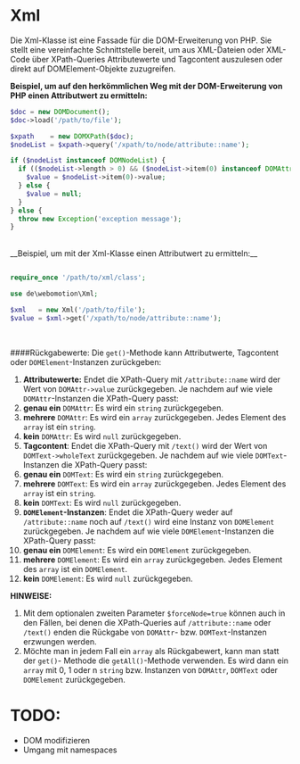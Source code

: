 Xml
=======

Die Xml-Klasse ist eine Fassade für die DOM-Erweiterung von PHP. Sie stellt eine vereinfachte Schnittstelle
bereit, um aus XML-Dateien oder XML-Code über XPath-Queries Attributewerte und Tagcontent auszulesen oder direkt
auf DOMElement-Objekte zuzugreifen.

__Beispiel, um auf den herkömmlichen Weg mit der DOM-Erweiterung von PHP einen Attributwert zu ermitteln:__

```php
$doc = new DOMDocument();
$doc->load('/path/to/file');

$xpath    = new DOMXPath($doc);
$nodeList = $xpath->query('/xpath/to/node/attribute::name');

if ($nodeList instanceof DOMNodeList) {
  if (($nodeList->length > 0) && ($nodeList->item(0) instanceof DOMAttr)) {
    $value = $nodeList->item(0)->value;
  } else {
    $value = null;
  }
} else {
  throw new Exception('exception message');
}
```
<br/>
__Beispiel, um mit der Xml-Klasse einen Attributwert zu ermitteln:__

```php

require_once '/path/to/xml/class';

use de\webomotion\Xml;

$xml   = new Xml('/path/to/file');
$value = $xml->get('/xpath/to/node/attribute::name');
```
<br/>

####Rückgabewerte:
Die `get()`-Methode kann Attributwerte, Tagcontent oder `DOMElement`-Instanzen zurückgeben:

1. __Attributewerte:__ Endet die XPath-Query mit `/attribute::name` wird der Wert von `DOMAttr->value` zurückgegeben.
   Je nachdem auf wie viele `DOMAttr`-Instanzen die XPath-Query passt:
  1. __genau ein__ `DOMAttr`: Es wird ein `string` zurückgegeben.
  2. __mehrere__ `DOMAttr`: Es wird ein `array` zurückgegeben. Jedes Element des `array` ist ein `string`.
  3. __kein__ `DOMAttr`: Es wird `null` zurückgegeben.
2. __Tagcontent__: Endet die XPath-Query mit `/text()` wird der Wert von `DOMText->wholeText` zurückgegeben.
   Je nachdem auf wie viele `DOMText`-Instanzen die XPath-Query passt:
  1. __genau ein__ `DOMText`: Es wird ein `string` zurückgegeben.
  2. __mehrere__ `DOMText`: Es wird ein `array` zurückgegeben. Jedes Element des `array` ist ein `string`.
  3. __kein__ `DOMText`: Es wird `null` zurückgegeben.
3. __`DOMElement`-Instanzen__: Endet die XPath-Query weder auf `/attribute::name` noch auf `/text()` wird eine
  Instanz  von `DOMElement` zurückgegeben. Je nachdem auf wie viele `DOMElement`-Instanzen die XPath-Query passt:
  1. __genau ein__ `DOMElement`: Es wird ein `DOMElement` zurückgegeben.
  2. __mehrere__ `DOMElement`: Es wird ein `array` zurückgegeben. Jedes Element des `array` ist ein `DOMElement`.
  3. __kein__ `DOMElement`: Es wird `null` zurückgegeben.

__HINWEISE:__

1. Mit dem optionalen zweiten Parameter `$forceNode=true` können auch in den Fällen, bei denen die
   XPath-Queries auf `/attribute::name` oder `/text()` enden die Rückgabe von `DOMAttr`- bzw. `DOMText`-Instanzen
   erzwungen werden.
2. Möchte man in jedem Fall ein `array` als Rückgabewert, kann man statt der `get()`- Methode die `getAll()`-Methode
   verwenden. Es wird dann ein `array` mit 0, 1 oder n `string` bzw. Instanzen von `DOMAttr`, `DOMText` oder
   `DOMElement` zurückgegeben.


TODO:
=====
* DOM modifizieren
* Umgang mit namespaces
